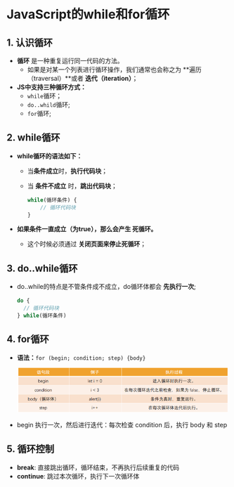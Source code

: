 # JavaScript的while和for循环

## 1. 认识循环

- **循环** 是一种重复运行同一代码的方法。
  - 如果是对某一个列表进行循环操作，我们通常也会称之为 **遍历（traversal）**或者 **迭代（iteration）**；
- **JS中支持三种循环方式：**
  - `while`循环；
  - `do..whild`循环;
  - `for`循环;



## 2. while循环

- **while循环的语法如下：**

  - 当**条件成立**时，**执行代码块**；

  - 当 **条件不成立** 时，**跳出代码块**；

    ```javascript
    while(循环条件) {
    	// 循环代码块
    }
    ```

- **如果条件一直成立（为true），那么会产生 死循环。**

  - 这个时候必须通过 **关闭页面来停止死循环**；



## 3. do..while循环

- do..while的特点是不管条件成不成立，do循环体都会 **先执行一次**;

  ```javascript
  do {
  	// 循环代码块
  } while(循环条件)
  ```



## 4. for循环

- **语法：**`for (begin; condition; step) {body}`

  ![](https://raw.githubusercontent.com/chen-zhuo-lin/pictures/main/2022-11/20221111233357.png)

- begin 执行一次，然后进行迭代：每次检查 condition 后，执行 body 和 step



## 5. 循环控制

- **break**: 直接跳出循环，循环结束，不再执行后续重复的代码
- **continue**: 跳过本次循环，执行下一次循环体



